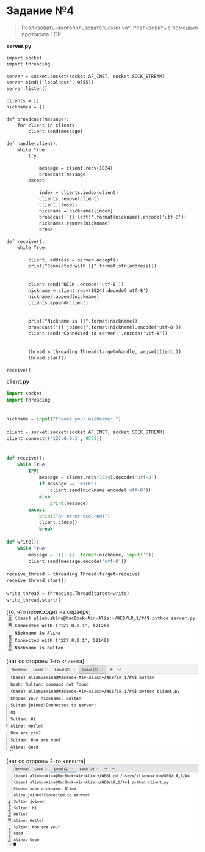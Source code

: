 # Задание №4

> Реализовать многопользовательский чат. Реализовать с помощью протокола TCP.

**server.py**
```
import socket
import threading

server = socket.socket(socket.AF_INET, socket.SOCK_STREAM)
server.bind(('localhost', 9555))
server.listen()

clients = []
nicknames = []

def broadcast(message):
    for client in clients:
        client.send(message)

def handle(client):
    while True:
        try:

            message = client.recv(1024)
            broadcast(message)
        except:

            index = clients.index(client)
            clients.remove(client)
            client.close()
            nickname = nicknames[index]
            broadcast('{} left!'.format(nickname).encode('utf-8'))
            nicknames.remove(nickname)
            break

def receive():
    while True:

        client, address = server.accept()
        print("Connected with {}".format(str(address)))


        client.send('NICK'.encode('utf-8'))
        nickname = client.recv(1024).decode('utf-8')
        nicknames.append(nickname)
        clients.append(client)


        print("Nickname is {}".format(nickname))
        broadcast("{} joined!".format(nickname).encode('utf-8'))
        client.send('Connected to server!'.encode('utf-8'))


        thread = threading.Thread(target=handle, args=(client,))
        thread.start()

receive()
```

**client.py**
```python
import socket
import threading


nickname = input("Choose your nickname: ")

client = socket.socket(socket.AF_INET, socket.SOCK_STREAM)
client.connect(('127.0.0.1', 9555))


def receive():
    while True:
        try:
            message = client.recv(1024).decode('utf-8')
            if message == 'NICK':
                client.send(nickname.encode('utf-8'))
            else:
                print(message)
        except:
            print("An error occured!")
            client.close()
            break

def write():
    while True:
        message = '{}: {}'.format(nickname, input(''))
        client.send(message.encode('utf-8'))

receive_thread = threading.Thread(target=receive)
receive_thread.start()

write_thread = threading.Thread(target=write)
write_thread.start()
```

[то, что происходит на сервере]
![то, что происходит на сервере](lab1_4_server.png)

[чат со стороны 1-го клиента]
![чат со стороны 1-го клиента](lab1_4_cl2.png)

[чат со стороны 2-го клиента]
![чат со стороны 2-го клиента](lab1_4_cl1.png)